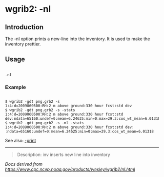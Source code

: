 # wgrib2: -nl

## Introduction

The -nl option prints a new-line
into the inventory. It is used to make the inventory prettier.

## Usage

```

-nl

```

### Example

```

$ wgrib2 -gdt png.grb2 -s
1:4:d=2009060500:RH:2 m above ground:330 hour fcst:std dev
$ wgrib2 -gdt png.grb2 -s -stats
1:4:d=2009060500:RH:2 m above ground:330 hour fcst:std dev:ndata=65160:undef=0:mean=6.24625:min=0:max=29.3:cos_wt_mean=6.01318
$ wgrib2 -gdt png.grb2 -s -nl -stats
1:4:d=2009060500:RH:2 m above ground:330 hour fcst:std dev:
:ndata=65160:undef=0:mean=6.24625:min=0:max=29.3:cos_wt_mean=6.01318

```

See also:
[-print](./print.html)

---

> Description: inv inserts new line into inventory

_Docs derived from <https://www.cpc.ncep.noaa.gov/products/wesley/wgrib2/nl.html>_
